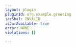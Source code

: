 ```yaml
---
layout: plugin
pluginId: org.example.greeting
jarSha1: INVALID
isJarAvailable: true
error: NONE
violations: []

---
```


